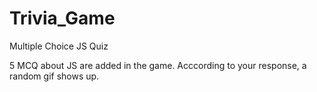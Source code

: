 # Trivia_Game
Multiple Choice JS Quiz

5 MCQ about JS are added in the game. Acccording to your response, a random gif shows up.
